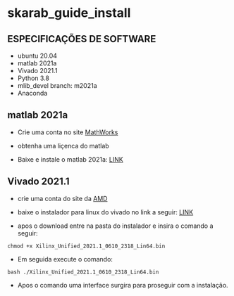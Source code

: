 # skarab_guide_install

## ESPECIFICAÇÕES DE SOFTWARE

- ubuntu 20.04
- matlab 2021a
- Vivado 2021.1
- Python 3.8
- mlib_devel branch: m2021a
- Anaconda

## matlab 2021a

 - Crie uma conta no site [MathWorks](https://www.mathworks.com/?s_tid=gn_logo)

 - obtenha uma liçenca do matlab

 - Baixe e instale o matlab 2021a: [LINK](https://www.mathworks.com/products/new_products/release2021a.html)


## Vivado 2021.1

- crie uma conta do site da [AMD](https://www.amd.com/en.html)

- baixe o instalador para linux do vivado no link a seguir: [LINK](https://www.xilinx.com/support/download/index.html/content/xilinx/en/downloadNav/vivado-design-tools/2021-1.html)

- apos o download entre na pasta do instalador e insira o comando a seguir:

```
chmod +x Xilinx_Unified_2021.1_0610_2318_Lin64.bin
```

- Em seguida execute o comando: 

```
bash ./Xilinx_Unified_2021.1_0610_2318_Lin64.bin
```

- Apos o comando uma interface surgira para proseguir com a instalação.